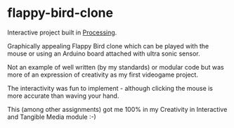 # flappy-bird-clone
Interactive project built in [Processing](https://processing.org/).

Graphically appealing Flappy Bird clone which can be played with the mouse or using an Arduino board attached with ultra sonic sensor.

Not an example of well written (by my standards) or modular code but was more of an expression of creativity as my first videogame project.

The interactivity was fun to implement - although clicking the mouse is more accurate than waving your hand.

This (among other assignments) got me 100% in my Creativity in Interactive and Tangible Media module :-)
